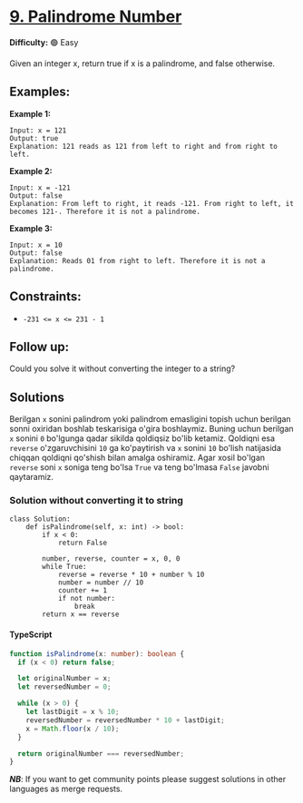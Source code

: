 # [9. Palindrome Number](https://leetcode.com/problems/palindrome-number/)

**Difficulty:** :green_circle: Easy

Given an integer x, return true if x is a palindrome, and false otherwise.

## Examples:

**Example 1:**

```text
Input: x = 121
Output: true
Explanation: 121 reads as 121 from left to right and from right to left.

```

**Example 2:**

```text
Input: x = -121
Output: false
Explanation: From left to right, it reads -121. From right to left, it becomes 121-. Therefore it is not a palindrome.
```

**Example 3:**

```text
Input: x = 10
Output: false
Explanation: Reads 01 from right to left. Therefore it is not a palindrome.
```

## Constraints:

- `-231 <= x <= 231 - 1`

## Follow up:

Could you solve it without converting the integer to a string?

## Solutions

Berilgan `x` sonini palindrom yoki palindrom emasligini topish uchun berilgan sonni oxiridan boshlab teskarisiga
o'gira boshlaymiz. Buning uchun berilgan `x` sonini `0` bo'lgunga qadar sikilda qoldiqsiz bo'lib ketamiz. Qoldiqni esa `reverse`
o'zgaruvchisini `10` ga ko'paytirish va `x` sonini `10` bo'lish natijasida chiqqan qoldiqni qo'shish bilan amalga oshiramiz.
Agar xosil bo'lgan `reverse` soni `x` soniga teng bo'lsa `True` va teng bo'lmasa `False` javobni qaytaramiz.

### Solution without converting it to string

```python3
class Solution:
    def isPalindrome(self, x: int) -> bool:
        if x < 0:
            return False

        number, reverse, counter = x, 0, 0
        while True:
            reverse = reverse * 10 + number % 10
            number = number // 10
            counter += 1
            if not number:
                break
        return x == reverse
```

#### TypeScript

```typescript
function isPalindrome(x: number): boolean {
  if (x < 0) return false;

  let originalNumber = x;
  let reversedNumber = 0;

  while (x > 0) {
    let lastDigit = x % 10;
    reversedNumber = reversedNumber * 10 + lastDigit;
    x = Math.floor(x / 10);
  }

  return originalNumber === reversedNumber;
}
```

**_NB_**: If you want to get community points please suggest solutions in other languages as merge requests.
